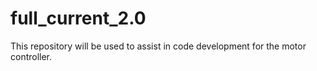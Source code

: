 # full_current_2.0
This repository will be used to assist in code development for the motor controller.
